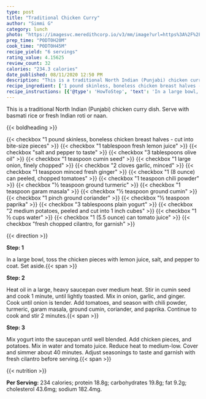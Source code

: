 ```yaml
---
type: post
title: "Traditional Chicken Curry"
author: "Simmi G"
category: lunch
photo: "https://imagesvc.meredithcorp.io/v3/mm/image?url=https%3A%2F%2Fimages.media-allrecipes.com%2Fuserphotos%2F6441080.jpg"
prep_time: "P0DT0H20M"
cook_time: "P0DT0H45M"
recipe_yield: "6 servings"
rating_value: 4.15625
review_count: 32
calories: "234.3 calories"
date_published: 08/11/2020 12:50 PM
description: "This is a traditional North Indian (Punjabi) chicken curry dish. Serve with basmati rice or fresh Indian roti or naan."
recipe_ingredient: ['1 pound skinless, boneless chicken breast halves - cut into bite-size pieces', '1 tablespoon fresh lemon juice', 'salt and pepper to taste', '3 tablespoons olive oil', '1 teaspoon cumin seed', '1 large onion, finely chopped', '2 cloves garlic, minced', '1 teaspoon minced fresh ginger', '1 (8 ounce) can peeled, chopped tomatoes', '1 teaspoon chili powder', '½ teaspoon ground turmeric', '1 teaspoon garam masala', '½ teaspoon ground cumin', '1 pinch ground coriander', '½ teaspoon paprika', '3 tablespoons plain yogurt', '2 medium potatoes, peeled and cut into 1 inch cubes', '1\u2009½ cups water', '1 (5.5 ounce) can tomato juice', 'fresh chopped cilantro, for garnish']
recipe_instructions: [{'@type': 'HowToStep', 'text': 'In a large bowl, toss the chicken pieces with lemon juice, salt, and pepper to coat. Set aside.\n'}, {'@type': 'HowToStep', 'text': 'Heat oil in a large, heavy saucepan over medium heat. Stir in cumin seed and cook 1 minute, until lightly toasted. Mix in onion, garlic, and ginger. Cook until onion is tender. Add tomatoes, and season with chili powder, turmeric, garam masala, ground cumin, coriander, and paprika. Continue to cook and stir 2 minutes.\n'}, {'@type': 'HowToStep', 'text': 'Mix yogurt into the saucepan until well blended. Add chicken pieces, and potatoes. Mix in water and tomato juice. Reduce heat to medium-low. Cover and simmer about 40 minutes. Adjust seasonings to taste and garnish with fresh cilantro before serving.\n'}]
---
```


This is a traditional North Indian (Punjabi) chicken curry dish. Serve with basmati rice or fresh Indian roti or naan. 

{{< boldheading >}}

{{< checkbox "1 pound skinless, boneless chicken breast halves - cut into bite-size pieces" >}}
{{< checkbox "1 tablespoon fresh lemon juice" >}}
{{< checkbox "salt and pepper to taste" >}}
{{< checkbox "3 tablespoons olive oil" >}}
{{< checkbox "1 teaspoon cumin seed" >}}
{{< checkbox "1 large onion, finely chopped" >}}
{{< checkbox "2 cloves garlic, minced" >}}
{{< checkbox "1 teaspoon minced fresh ginger" >}}
{{< checkbox "1 (8 ounce) can peeled, chopped tomatoes" >}}
{{< checkbox "1 teaspoon chili powder" >}}
{{< checkbox "½ teaspoon ground turmeric" >}}
{{< checkbox "1 teaspoon garam masala" >}}
{{< checkbox "½ teaspoon ground cumin" >}}
{{< checkbox "1 pinch ground coriander" >}}
{{< checkbox "½ teaspoon paprika" >}}
{{< checkbox "3 tablespoons plain yogurt" >}}
{{< checkbox "2 medium potatoes, peeled and cut into 1 inch cubes" >}}
{{< checkbox "1 ½ cups water" >}}
{{< checkbox "1 (5.5 ounce) can tomato juice" >}}
{{< checkbox "fresh chopped cilantro, for garnish" >}}


{{< direction >}}

**Step: 1**

In a large bowl, toss the chicken pieces with lemon juice, salt, and pepper to coat. Set aside.{{< span >}}

**Step: 2**

Heat oil in a large, heavy saucepan over medium heat. Stir in cumin seed and cook 1 minute, until lightly toasted. Mix in onion, garlic, and ginger. Cook until onion is tender. Add tomatoes, and season with chili powder, turmeric, garam masala, ground cumin, coriander, and paprika. Continue to cook and stir 2 minutes.{{< span >}}

**Step: 3**

Mix yogurt into the saucepan until well blended. Add chicken pieces, and potatoes. Mix in water and tomato juice. Reduce heat to medium-low. Cover and simmer about 40 minutes. Adjust seasonings to taste and garnish with fresh cilantro before serving.{{< span >}}

{{< nutrition >}}

**Per Serving:** 234 calories; protein 18.8g; carbohydrates 19.8g; fat 9.2g; cholesterol 43.6mg; sodium 182.4mg.
